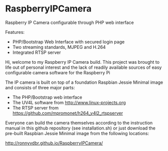 # RaspberryIPCamera
Raspberry IP Camera configurable through PHP web interface

Features:
* PHP/Bootstrap Web Interface with secured login page
* Two streaming standards, MJPEG and H.264
* Integrated RTSP server

Hi, welcome to my Raspberry IP Camera build.
This project was brought to life out of personal interest and the lack of readily available sources of easy configurable camera software for the Raspberry Pi

The IP camera is built on top of a foundation Raspbian Jessie Minimal image and consists of three major parts:
* The PHP/Bootstrap web interface
* The UV4L software from http://www.linux-projects.org
* The RTSP server from https://github.com/mpromonet/h264_v4l2_rtspserver

Everyone can build the camera themselves according to the instruction manual in this github repository (see installation.sh) or just download the pre-built Raspbian Jessie Minimal image from the following locations:

http://ronnyvdbr.github.io/RaspberryIPCamera/





